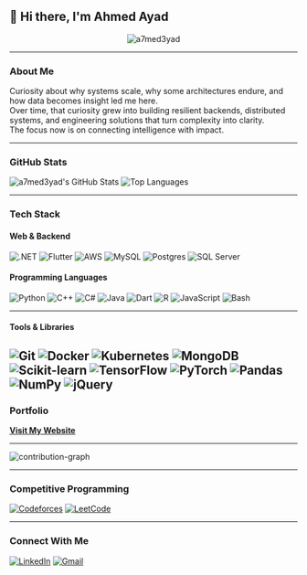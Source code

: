 ## 👋 Hi there, I'm Ahmed Ayad

<p align="center">
  <img src="https://komarev.com/ghpvc/?username=a7med3yad&label=Profile%20views&color=red&style=flat-square" alt="a7med3yad" />
</p>

---

### About Me

Curiosity about why systems scale, why some architectures endure, and how data becomes insight led me here.  
Over time, that curiosity grew into building resilient backends, distributed systems, and engineering solutions that turn complexity into clarity.  
The focus now is on connecting intelligence with impact.

---

###  GitHub Stats

![a7med3yad's GitHub Stats](https://github-readme-stats.vercel.app/api?username=a7med3yad&show_icons=true&theme=github_dark&hide_border=true&include_all_commits=true)
![Top Languages](https://github-readme-stats.vercel.app/api/top-langs?username=a7med3yad&layout=compact&card_width=275&theme=github_dark&langs_count=12&hide=c,meson,makefile,m4&exclude_repo=github-readme-stats&hide_border=true)

---

### Tech Stack

#### Web & Backend
![.NET](https://img.shields.io/badge/.NET-0d1117?style=flat&logo=dotnet&logoColor=5C2D91)
![Flutter](https://img.shields.io/badge/Flutter-0d1117?style=flat&logo=flutter&logoColor=42A5F5)
![AWS](https://img.shields.io/badge/AWS-0d1117?style=flat&logo=amazon-aws&logoColor=FF9900)
![MySQL](https://img.shields.io/badge/MySQL-0d1117?style=flat&logo=mysql&logoColor=4479A1)
![Postgres](https://img.shields.io/badge/PostgreSQL-0d1117?style=flat&logo=postgresql&logoColor=336791)
![SQL Server](https://img.shields.io/badge/SQL%20Server-0d1117?style=flat&logo=microsoftsqlserver&logoColor=CC2927)

#### Programming Languages
![Python](https://img.shields.io/badge/Python-0d1117?style=flat&logo=python&logoColor=FFD43B)
![C++](https://img.shields.io/badge/C++-0d1117?style=flat&logo=cplusplus&logoColor=00599C)
![C#](https://img.shields.io/badge/C%23-0d1117?style=flat&logo=csharp&logoColor=239120)
![Java](https://img.shields.io/badge/Java-0d1117?style=flat&logo=openjdk&logoColor=F89820)
![Dart](https://img.shields.io/badge/Dart-0d1117?style=flat&logo=dart&logoColor=0175C2)
![R](https://img.shields.io/badge/R-0d1117?style=flat&logo=r&logoColor=276DC3)
![JavaScript](https://img.shields.io/badge/JavaScript-0d1117?style=flat&logo=javascript&logoColor=F7DF1E)
![Bash](https://img.shields.io/badge/Bash-0d1117?style=flat&logo=gnu-bash&logoColor=4EAA25)

---
#### Tools & Libraries
![Git](https://img.shields.io/badge/Git-0d1117?style=flat&logo=git&logoColor=F05032)
![Docker](https://img.shields.io/badge/Docker-0d1117?style=flat&logo=docker&logoColor=2496ED)
![Kubernetes](https://img.shields.io/badge/Kubernetes-0d1117?style=flat&logo=kubernetes&logoColor=326CE5)
![MongoDB](https://img.shields.io/badge/MongoDB-0d1117?style=flat&logo=mongodb&logoColor=47A248)
![Scikit-learn](https://img.shields.io/badge/Scikit--learn-0d1117?style=flat&logo=scikitlearn&logoColor=F7931E)
![TensorFlow](https://img.shields.io/badge/TensorFlow-0d1117?style=flat&logo=tensorflow&logoColor=FF6F00)
![PyTorch](https://img.shields.io/badge/PyTorch-0d1117?style=flat&logo=pytorch&logoColor=EE4C2C)
![Pandas](https://img.shields.io/badge/Pandas-0d1117?style=flat&logo=pandas&logoColor=150458)
![NumPy](https://img.shields.io/badge/NumPy-0d1117?style=flat&logo=numpy&logoColor=013243)
![jQuery](https://img.shields.io/badge/jQuery-0d1117?style=flat&logo=jquery&logoColor=0769AD)
---

### Portfolio

**[Visit My Website](https://ahmed3yad.netlify.app/)**

---

![contribution-graph](https://github-readme-activity-graph.vercel.app/graph?username=a7med3yad&bg_color=0d1117&color=999999&line=3572A5&point=50fa7b&area=true&hide_border=true)

---

### Competitive Programming

[![Codeforces](https://img.shields.io/badge/Codeforces-0d1117?style=for-the-badge&logo=codeforces&logoColor=white)](https://codeforces.com/profile/Abou_3yad)
[![LeetCode](https://img.shields.io/badge/LeetCode-0d1117?style=for-the-badge&logo=leetcode&logoColor=FFA116)](https://leetcode.com/u/a7med3yad/)

---

### Connect With Me

[![LinkedIn](https://img.shields.io/badge/LinkedIn-0d1117?style=flat&logo=linkedin&logoColor=0A66C2)](https://www.linkedin.com/in/ahmed-ayad-1000b52ab/)
[![Gmail](https://img.shields.io/badge/Gmail-0d1117?style=flat&logo=gmail&logoColor=EA4335)](mailto:ahmed.ibrahim01974@gmail.com)
